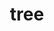 ---
title: "tree"
layout: cache
categories: [package, develop-2025-01-05]
meta: {"versions": ["2.1.0"], "compilers": ["gcc@=10.5.0", "gcc@=13.3.0"], "oss": ["centos7", "rhel8"], "platforms": ["linux"], "targets": ["aarch64", "x86_64_v3"], "stacks": ["developer-tools-aarch64-linux-gnu", "developer-tools-x86_64_v3-linux-gnu", "root"], "num_specs": 2, "num_specs_by_stack": {"root": 2, "developer-tools-x86_64_v3-linux-gnu": 1, "developer-tools-aarch64-linux-gnu": 1}}
spec_details: [{"hash": "jneikx55av7355tvpkmcltpfaiemly5g", "compiler": "gcc@=10.5.0", "versions": ["2.1.0"], "os": "centos7", "platform": "linux", "target": "x86_64_v3", "variants": ["build_system=generic"], "stacks": ["root", "developer-tools-x86_64_v3-linux-gnu"], "size": "-", "tarball": "https://binaries.spack.io/develop-2025-01-05/build_cache/linux-centos7-x86_64_v3/gcc-10.5.0/tree-2.1.0/linux-centos7-x86_64_v3-gcc-10.5.0-tree-2.1.0-jneikx55av7355tvpkmcltpfaiemly5g.spack"}, {"hash": "66fw5v42gsvilqd6fdhhuvbsei7dths2", "compiler": "gcc@=13.3.0", "versions": ["2.1.0"], "os": "rhel8", "platform": "linux", "target": "aarch64", "variants": ["build_system=generic"], "stacks": ["developer-tools-aarch64-linux-gnu", "root"], "size": "-", "tarball": "https://binaries.spack.io/develop-2025-01-05/build_cache/linux-rhel8-aarch64/gcc-13.3.0/tree-2.1.0/linux-rhel8-aarch64-gcc-13.3.0-tree-2.1.0-66fw5v42gsvilqd6fdhhuvbsei7dths2.spack"}]
---